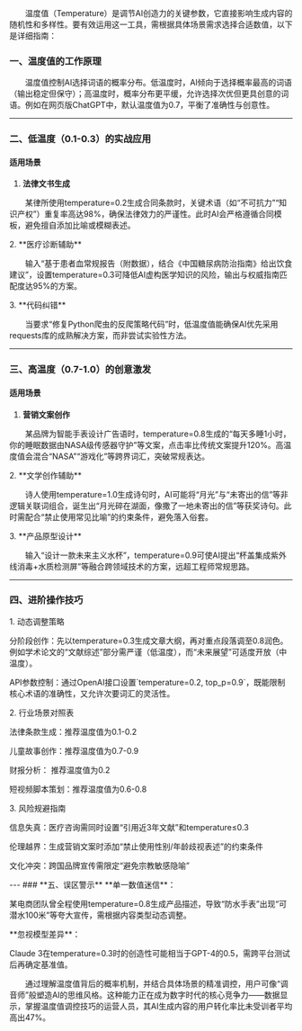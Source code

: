 
<p style="text-indent:2em">温度值（Temperature）是调节AI创造力的关键参数，它直接影响生成内容的随机性和多样性。要有效运用这一工具，需根据具体场景需求选择合适数值，以下是详细指南：
</p>

### **一、温度值的工作原理**

<p style="text-indent:2em">温度值控制AI选择词语的概率分布。低温度时，AI倾向于选择概率最高的词语（输出稳定但保守）；高温度时，概率分布更平缓，允许选择次优但更具创意的词语。例如在网页版ChatGPT中，默认温度值为0.7，平衡了准确性与创意性。
</p>

------

### **二、低温度（0.1-0.3）的实战应用**
#### **适用场景**
1. **法律文书生成**
<p style="text-indent:2em">某律所使用temperature=0.2生成合同条款时，关键术语（如“不可抗力”“知识产权”）重复率高达98%，确保法律效力的严谨性。此时AI会严格遵循合同模板，避免擅自添加比喻或模糊表述。
</p>
2. **医疗诊断辅助**
<p style="text-indent:2em">输入“基于患者血常规报告（附数据），结合《中国糖尿病防治指南》给出饮食建议”，设置temperature=0.3可降低AI虚构医学知识的风险，输出与权威指南匹配度达95%的方案。
</p>
3. ​**代码纠错**
<p style="text-indent:2em">当要求“修复Python爬虫的反爬策略代码”时，低温度值能确保AI优先采用requests库的成熟解决方案，而非尝试实验性方法。
</p>

------

### **三、高温度（0.7-1.0）的创意激发**
#### **适用场景**
1. **营销文案创作**
<p style="text-indent:2em">某品牌为智能手表设计广告语时，temperature=0.8生成的“每天多睡1小时，你的睡眠数据由NASA级传感器守护”等文案，点击率比传统文案提升120%。高温度值会混合“NASA”“游戏化”等跨界词汇，突破常规表达。
</p>
2. **文学创作辅助**
<p style="text-indent:2em">诗人使用temperature=1.0生成诗句时，AI可能将“月光”与“未寄出的信”等非逻辑关联词组合，诞生出“月光碎在湖面，像撒了一地未寄出的信”等获奖诗句。此时需配合“禁止使用常见比喻”的约束条件，避免落入俗套。
</p>
3. **产品原型设计**
<p style="text-indent:2em">输入“设计一款未来主义水杯”，temperature=0.9可使AI提出“杯盖集成紫外线消毒+水质检测屏”等融合跨领域技术的方案，远超工程师常规思路。
</p>

------

### **四、进阶操作技巧**
<p>
1. 动态调整策略
<p>
分阶段创作：先以temperature=0.3生成文章大纲，再对重点段落调至0.8润色。例如学术论文的“文献综述”部分需严谨（低温度），而“未来展望”可适度开放（中温度）。
<p>
API参数控制：通过OpenAI接口设置`temperature=0.2, top_p=0.9`，既能限制核心术语的准确性，又允许次要词汇的灵活性。
<p>
2. ​行业场景对照表
<p>
法律条款生成：推荐温度值为0.1-0.2
<p>
儿童故事创作：推荐温度值为0.7-0.9
<p>
财报分析：       推荐温度值为0.2
<p>
短视频脚本策划：推荐温度值为0.6-0.8
<p>
3. ​风险规避指南
   <p>
信息失真：医疗咨询需同时设置“引用近3年文献”和temperature≤0.3
<p>
伦理越界：生成营销文案时添加“禁止使用性别/年龄歧视表述”的约束条件
<p>
文化冲突：跨国品牌宣传需限定“避免宗教敏感隐喻”
</p>
---
### ​**五、误区警示​**
**单一数值迷信**：
<p>
某电商团队曾全程使用temperature=0.8生成产品描述，导致“防水手表”出现“可潜水100米”等夸大宣传，需根据内容类型动态调整。
</p>
​**忽视模型差异**：
<p>
Claude 3在temperature=0.3时的创造性可能相当于GPT-4的0.5，需跨平台测试后再确定基准值。
</p>




<p style="text-indent:2em">通过理解温度值背后的概率机制，并结合具体场景的精准调控，用户可像“调音师”般塑造AI的思维风格。这种能力正在成为数字时代的核心竞争力——数据显示，掌握温度值调控技巧的运营人员，其AI生成内容的用户转化率比未受训者平均高出47%。
</p>
